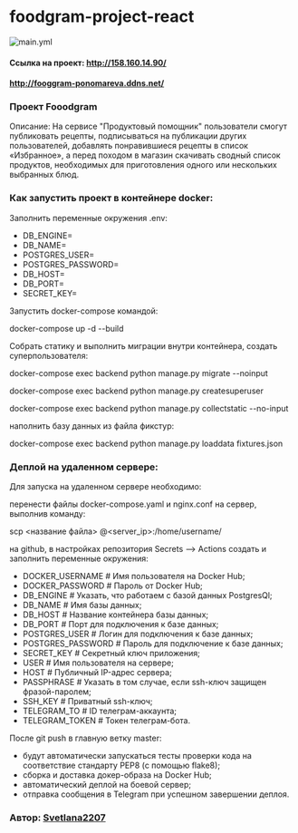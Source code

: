 # foodgram-project-react

![main.yml](https://github.com/Svetlana2207/foodgram-project-react/actions/workflows/main.yml/badge.svg)

#### Ссылка на проект: http://158.160.14.90/
####                   http://fooggram-ponomareva.ddns.net/


### Проект Fooodgram
Описание:
На сервисе "Продуктовый помощник" пользователи смогут публиковать рецепты, подписываться на публикации других пользователей, добавлять понравившиеся рецепты в список «Избранное», а перед походом в магазин скачивать сводный список продуктов, необходимых для приготовления одного или нескольких выбранных блюд.

### Как запустить проект в контейнере docker:

Заполнить переменные окружения .env:

- DB_ENGINE=
- DB_NAME=
- POSTGRES_USER=
- POSTGRES_PASSWORD=
- DB_HOST=
- DB_PORT=
- SECRET_KEY=

Запустить docker-compose командой:

docker-compose up -d --build

Собрать статику и выполнить миграции внутри контейнера, создать суперпользователя:

docker-compose exec backend python manage.py migrate --noinput

docker-compose exec backend python manage.py createsuperuser

docker-compose exec backend python manage.py collectstatic --no-input

наполнить базу данных из файла фикстур:

docker-compose exec backend python manage.py loaddata fixtures.json


### Деплой на удаленном сервере:

Для запуска на удаленном сервере необходимо:

перенести файлы docker-compose.yaml и nginx.conf на сервер, выполнив команду:

scp <название файла> <username>@<server_ip>:/home/username/

на github, в настройках репозитория Secrets --> Actions создать и заполнить переменные окружения:

- DOCKER_USERNAME # Имя пользователя на Docker Hub;
- DOCKER_PASSWORD # Пароль от Docker Hub;
- DB_ENGINE # Указать, что работаем с базой данных PostgresQl;
- DB_NAME # Имя базы данных;
- DB_HOST # Название контейнера базы данных; 
- DB_PORT # Порт для подключения к базе данных;
- POSTGRES_USER # Логин для подключения к базе данных;
- POSTGRES_PASSWORD # Пароль для подключение к базе данных;
- SECRET_KEY # Секретный ключ приложения;
- USER # Имя пользователя на сервере;
- HOST # Публичный IP-адрес сервера;
- PASSPHRASE # Указать в том случае, если ssh-ключ защищен фразой-паролем;
- SSH_KEY # Приватный ssh-ключ;
- TELEGRAM_TO # ID телеграм-аккаунта;
- TELEGRAM_TOKEN # Токен телеграм-бота.


После git push в главную ветку master:

- будут автоматически запускаться тесты проверки кода на соответствие стандарту PEP8 (с помощью flake8);
- сборка и доставка докер-образа на Docker Hub;
- автоматический деплой на боевой сервер;
- отправка сообщения в Telegram при успешном завершении деплоя.


### Aвтор: [Svetlana2207](https://github.com/Svetlana2207)
